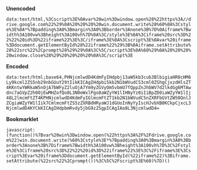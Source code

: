 **Unencoded**

`data:text/html,%3Cscript%3E%0Avar%20win%3Dwindow.open%28%22https%3A//drive.google.com%22%29%0A%20%20%20%20win.document.write%28%60%0A%3Cstyle%3E%0A*%7Bpadding%3A0%3Bmargin%3A0%3Bborder%3Anone%3B%7D%0Aiframe%7Bwidth%3A100vw%3Bheight%3A100vh%7D%0A%3C/style%3E%0A%3Ciframe%20src%3D%22%22%20id%3D%22iframe%22%3E%3C/iframe%3E%0A%3Cscript%3E%0Avar%20iframe%3Ddocument.getElementById%28%22iframe%22%29%3B%0Aiframe.setAttribute%28%22src%22%2Cprompt%28%29%29%0A%3C%5C/script%3E%0A%60%29%0A%20%20%20%20window.close%28%29%20%20%20%20%0A%3C/script%3E`

**Encoded**

`data:text/html;base64,PHNjcmlwdD4KdmFyIHdpbj13aW5kb3cub3BlbigiaHR0cHM6Ly9kcml2ZS5nb29nbGUuY29tIikKICAgIHdpbi5kb2N1bWVudC53cml0ZShgCjxzdHlsZT4KKntwYWRkaW5nOjA7bWFyZ2luOjA7Ym9yZGVyOm5vbmU7fQppZnJhbWV7d2lkdGg6MTAwdnc7aGVpZ2h0OjEwMHZofQo8L3N0eWxlPgo8aWZyYW1lIHNyYz0iIiBpZD0iaWZyYW1lIj48L2lmcmFtZT4KPHNjcmlwdD4KdmFyIGlmcmFtZT1kb2N1bWVudC5nZXRFbGVtZW50QnlJZCgiaWZyYW1lIik7CmlmcmFtZS5zZXRBdHRyaWJ1dGUoInNyYyIscHJvbXB0KCkpCjxcL3NjcmlwdD4KYCkKICAgIHdpbmRvdy5jbG9zZSgpICAgIAo8L3NjcmlwdD4=`

**Bookmarklet**

`javascript:(function()%7Bvar%20win%3Dwindow.open(%22https%3A%2F%2Fdrive.google.com%22)win.document.write(%60%3Cstyle%3E*%7Bpadding%3A0%3Bmargin%3A0%3Bborder%3Anone%3B%7Diframe%7Bwidth%3A100vw%3Bheight%3A100vh%7D%3C%2Fstyle%3E%3Ciframe%20src%3D%22%22%20id%3D%22iframe%22%3E%3C%2Fiframe%3E%3Cscript%3Evar%20iframe%3Ddocument.getElementById(%22iframe%22)%3Biframe.setAttribute(%22src%22%2Cprompt())%3C%5C%2Fscript%3E%60)%7D)()`
